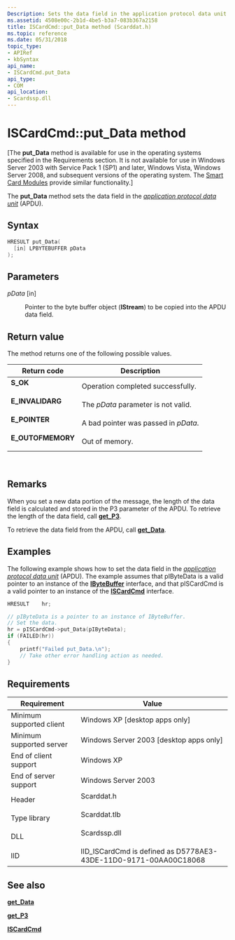 ```yaml
---
Description: Sets the data field in the application protocol data unit (APDU).
ms.assetid: 4508e00c-2b1d-4be5-b3a7-083b367a2158
title: ISCardCmd::put_Data method (Scarddat.h)
ms.topic: reference
ms.date: 05/31/2018
topic_type: 
- APIRef
- kbSyntax
api_name: 
- ISCardCmd.put_Data
api_type: 
- COM
api_location: 
- Scardssp.dll
---
```


# ISCardCmd::put\_Data method

\[The **put\_Data** method is available for use in the operating systems specified in the Requirements section. It is not available for use in Windows Server 2003 with Service Pack 1 (SP1) and later, Windows Vista, Windows Server 2008, and subsequent versions of the operating system. The [Smart Card Modules](/previous-versions/windows/desktop/secsmart/smart-card-modules) provide similar functionality.\]

The **put\_Data** method sets the data field in the [*application protocol data unit*](../secgloss/a-gly.md) (APDU).

## Syntax


```C++
HRESULT put_Data(
  [in] LPBYTEBUFFER pData
);
```



## Parameters

<dl> <dt>

*pData* \[in\]
</dt> <dd>

Pointer to the byte buffer object (**IStream**) to be copied into the APDU data field.

</dd> </dl>

## Return value

The method returns one of the following possible values.



| Return code                                                                                   | Description                                     |
|-----------------------------------------------------------------------------------------------|-------------------------------------------------|
| <dl> <dt>**S\_OK**</dt> </dl>          | Operation completed successfully.<br/>    |
| <dl> <dt>**E\_INVALIDARG**</dt> </dl>  | The *pData* parameter is not valid.<br/>  |
| <dl> <dt>**E\_POINTER**</dt> </dl>     | A bad pointer was passed in *pData*.<br/> |
| <dl> <dt>**E\_OUTOFMEMORY**</dt> </dl> | Out of memory.<br/>                       |



 

## Remarks

When you set a new data portion of the message, the length of the data field is calculated and stored in the P3 parameter of the APDU. To retrieve the length of the data field, call [**get\_P3**](iscardcmd-get-p3.md).

To retrieve the data field from the APDU, call [**get\_Data**](iscardcmd-get-data.md).

## Examples

The following example shows how to set the data field in the [*application protocol data unit*](../secgloss/a-gly.md) (APDU). The example assumes that pIByteData is a valid pointer to an instance of the [**IByteBuffer**](ibytebuffer.md) interface, and that pISCardCmd is a valid pointer to an instance of the [**ISCardCmd**](iscardcmd.md) interface.


```C++
HRESULT    hr;

// pIByteData is a pointer to an instance of IByteBuffer.
// Set the data.
hr = pISCardCmd->put_Data(pIByteData);
if (FAILED(hr)) 
{
    printf("Failed put_Data.\n");
    // Take other error handling action as needed.
}
```



## Requirements



| Requirement | Value |
|-------------------------------------|-----------------------------------------------------------------------------------------|
| Minimum supported client<br/> | Windows XP \[desktop apps only\]<br/>                                             |
| Minimum supported server<br/> | Windows Server 2003 \[desktop apps only\]<br/>                                    |
| End of client support<br/>    | Windows XP<br/>                                                                   |
| End of server support<br/>    | Windows Server 2003<br/>                                                          |
| Header<br/>                   | <dl> <dt>Scarddat.h</dt> </dl>   |
| Type library<br/>             | <dl> <dt>Scarddat.tlb</dt> </dl> |
| DLL<br/>                      | <dl> <dt>Scardssp.dll</dt> </dl> |
| IID<br/>                      | IID\_ISCardCmd is defined as D5778AE3-43DE-11D0-9171-00AA00C18068<br/>            |



## See also

<dl> <dt>

[**get\_Data**](iscardcmd-get-data.md)
</dt> <dt>

[**get\_P3**](iscardcmd-get-p3.md)
</dt> <dt>

[**ISCardCmd**](iscardcmd.md)
</dt> </dl>

 

 

